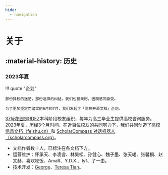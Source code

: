 ```yaml
---
hide:
  - navigation
---
```


# 关于

## :material-history: 历史

### 2023年夏

!!! quote "企划"

    那份择校的迷茫，那份选择的纠结，我们也曾亲历，因而感同身受。

    为了更加坚定而踏实的6月和7月，我们发起了「高校开源文档」企划。

[37号花园](https://mp.weixin.qq.com/s/434bcZ4Jhuar610jqSgBWA)是[RDFZ](https://www.rdfz.cn)本科阶段校友组织，每年为高三毕业生提供高校咨询服务。2023年夏，历经3个月时间，在近百位校友的共同努力下，我们共同创造了[高校信息文档（feishu.cn）](https://vp6uagfi94.feishu.cn/docx/FNxFdBfqZo7RHKxfJ60c01bXnyb)和 [ScholarCompass 对话机器人（scholarcompass.org）](https://scholarcompass.org)。

- 文档作者数十人，已标注在各文档下方。
- 运营维护：怀承天、李凌睿、林昊松、孙健心、魏子墨、张天翊、张馨桐、赵文赫、喜欢吃饭、AmaR、Y.D.X.、lyf、了一由。
- 技术开发：[George](https://github.com/GeorgeWang26)、[Teresa Tian](https://github.com/Astatine-213-Tian)。

